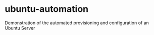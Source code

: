 # ubuntu-automation
Demonstration of the automated provisioning and configuration of an Ubuntu Server
